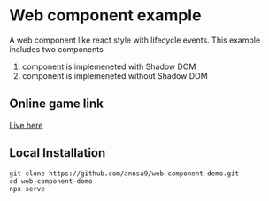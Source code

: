 # Web component example
A web component like react style with lifecycle events.
This example includes two components
1. <my-app> component is implemeneted with Shadow DOM
2. <custom-square> component is implemeneted without Shadow DOM

## Online game link
[Live here](https://phaser.io/examples/v2/games/simon)

## Local Installation

```
git clone https://github.com/annsa9/web-component-demo.git
cd web-component-demo
npx serve
```